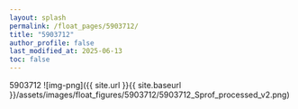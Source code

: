 ```yaml
---
layout: splash
permalink: /float_pages/5903712/
title: "5903712"
author_profile: false
last_modified_at: 2025-06-13
toc: false
---
```

 
5903712
![img-png]({{ site.url }}{{ site.baseurl }}/assets/images/float_figures/5903712/5903712_Sprof_processed_v2.png)